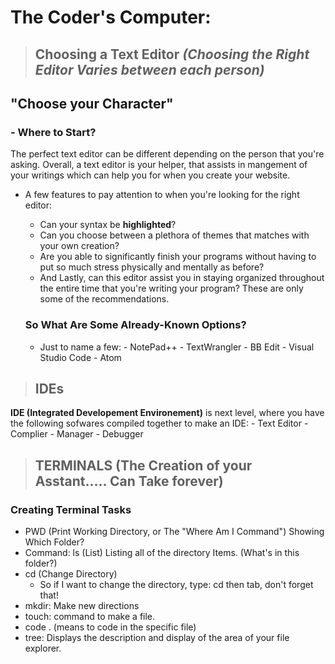 # The Coder's Computer:
>## Choosing a Text Editor ***(Choosing the Right Editor Varies between each person)***
## "Choose your Character"
### - Where to Start?
The perfect text editor can be different depending on the person that you're asking. Overall, a text editor is your helper, that assists in mangement of your writings which can help you for when you create your website. 
- A few features to pay attention to when you're looking for the right editor:
  	- Can your syntax be **highlighted**?
  	- Can you choose between a plethora of themes that matches with your own creation? 
  	- Are you able to significantly finish your programs without having to put so much stress physically and mentally as before?
  	- And Lastly, can this editor assist you in staying organized throughout the entire time that you're writing your program?
  These are only some of the recommendations. 
  
  ### So What Are Some Already-Known Options?
  - Just to name a few:
          - NotePad++
          - TextWrangler 
          - BB Edit
          - Visual Studio Code
          - Atom
          
	  
>## IDEs 
**IDE (Integrated Developement Environement)** is next level, where you have the following sofwares compiled together to make an IDE:
           - Text Editor 
           - Complier
           - Manager 
           - Debugger 

>## TERMINALS (The Creation of your Asstant..... Can Take forever)
### Creating Terminal Tasks

- PWD (Print Working Directory, or The "Where Am I Command") Showing Which Folder?
- Command: ls (List) Listing all of the directory Items. (What's in this folder?)
- cd (Change Directory) 
   - So if I want to change the directory, type: cd then tab, don't forget that!
- mkdir: Make new directions 
- touch: command to make a file.
- code . (means to code in the specific file)
- tree: Displays the description and display of the area of your file explorer.



	 
	   
	   
